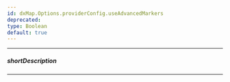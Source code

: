 ```yaml
---
id: dxMap.Options.providerConfig.useAdvancedMarkers
deprecated: 
type: Boolean
default: true
---
```

---
##### shortDescription
<!-- Description goes here -->

---
<!-- Description goes here -->